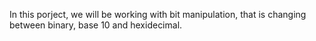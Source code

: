 In this porject, we will be working with bit manipulation, that is changing between binary, base 10 and hexidecimal.
